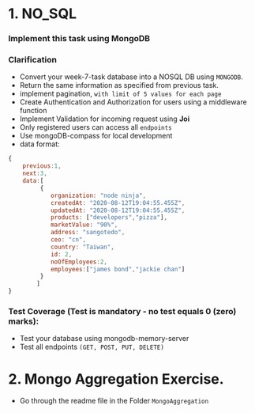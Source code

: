 # 1. NO_SQL

### Implement this task using MongoDB

### Clarification
- Convert your week-7-task database into a NOSQL DB using `MONGODB`. 
- Return the same information as specified from previous task.
- implement pagination, `with limit of 5 values for each page`
- Create Authentication and Authorization for users using a middleware function
- Implement Validation for incoming request using  **Joi**
- Only registered users can access all `endpoints`
- Use mongoDB-compass for local development
- data format:
```js
{
    previous:1,
    next:3,
    data:[
         { 
            organization: "node ninja", 
            createdAt: "2020-08-12T19:04:55.455Z", 
            updatedAt: "2020-08-12T19:04:55.455Z", 
            products: ["developers","pizza"], 
            marketValue: "90%", 
            address: "sangotedo", 
            ceo: "cn",  
            country: "Taiwan", 
            id: 2, 
            noOfEmployees:2, 
            employees:["james bond","jackie chan"] 
         } 
        ]
}

```

### Test Coverage (Test is mandatory - no test equals 0 (zero) marks):
- Test your database using mongodb-memory-server
- Test all endpoints `(GET, POST, PUT, DELETE)`


# 2. Mongo Aggregation Exercise.
- Go through the readme file in the Folder `MongoAggregation`

